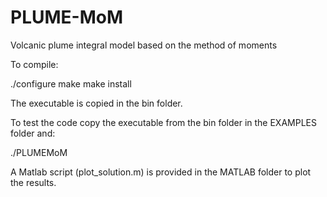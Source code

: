 # PLUME-MoM
Volcanic plume integral model based on the method of moments

To compile:

./configure
make
make install


The executable is copied in the bin folder.

To test the code copy the executable from the bin folder in the EXAMPLES folder and:

./PLUMEMoM

A Matlab script (plot_solution.m) is provided in the MATLAB folder to plot the results.


